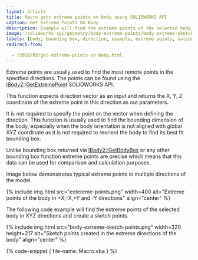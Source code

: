 ```yaml
---
layout: article
title: Macro gets extreme points on body using SOLIDWORKS API
caption: Get Extreme Points On Body
description: Example will find the extreme points of the selected body in XYZ directions and create a sketch points
image: /solidworks-api/geometry/body-extreme-points/body-extreme-sketch-points.png
labels: [body, bounding box, direction, example, extreme points, solidworks api]
redirect-from:

  - /2018/03/get-extreme-points-on-body.html
---
```

Extreme points are usually used to find the most remote points in the specified directions. The points can be found using the [IBody2::GetExtremePoint]( http://help.solidworks.com/2012/english/api/sldworksapi/solidworks.interop.sldworks~solidworks.interop.sldworks.ibody2~getextremepoint.html) SOLIDWORKS API.

This function expects direction vector as an input and returns the X, Y, Z coordinate of the extreme point in this direction as out parameters.

It is not required to specify the point on the vector when defining the direction.
This function is usually used to find the bounding dimension of the body, especially when the body orientation is not aligned with global XYZ coordinate as it is not required to reorient the body to find its best fit bounding box.

Unlike bounding box returned via [IBody2::GetBodyBox]( http://help.solidworks.com/2012/english/api/sldworksapi/solidworks.interop.sldworks~solidworks.interop.sldworks.ibody2~getbodybox.html) or any other bounding box function extreme points are precise which means that this data can be used for comparison and calculation purposes.

Image below demonstrates typical extreme points in multiple directions of the model.

{% include img.html src="extereme-points.png" width=400 alt="Extreme points of the body in +X,-X,+Y and -Y directions" align="center" %}

The following code example will find the extreme points of the selected body in XYZ directions and create a sketch points.

{% include img.html src="body-extreme-sketch-points.png" width=320 height=217 alt="Sketch points created in the extreme directions of the body" align="center" %}

{% code-snippet { file-name: Macro.vba } %}
